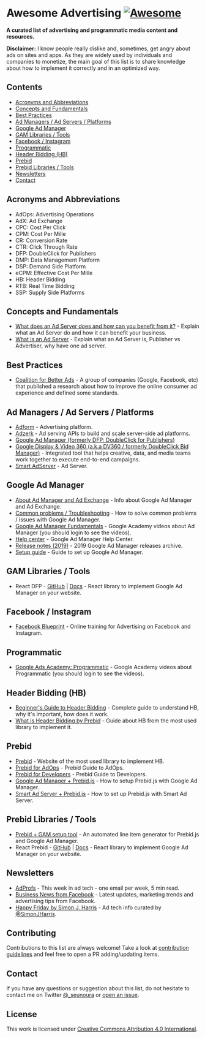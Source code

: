 # Awesome Advertising [![Awesome](https://awesome.re/badge.svg)](https://awesome.re)

**A curated list of advertising and programmatic media content and resources.**

**Disclaimer:** I know people really dislike and, sometimes, get angry about ads on sites and apps. As they are widely used by individuals and companies to monetize, the main goal of this list is to share knowledge about how to implement it correctly and in an optimized way.

## Contents

- [Acronyms and Abbreviations](#acronyms-and-abbreviations)
- [Concepts and Fundamentals](#concepts-and-fundamentals)
- [Best Practices](#best-practices)
- [Ad Managers / Ad Servers / Platforms](#ad-managers--ad-servers--platforms)
- [Google Ad Manager](#google-ad-manager)
- [GAM Libraries / Tools](#gam-libraries--tools)
- [Facebook / Instagram](#facebook--instagram)
- [Programmatic](#programmatic)
- [Header Bidding (HB)](#header-bidding-hb)
- [Prebid](#prebid)
- [Prebid Libraries / Tools](#prebid-libraries--tools)
- [Newsletters](#newsletters)
- [Contact](#contact)

## Acronyms and Abbreviations

- AdOps: Advertising Operations
- AdX: Ad Exchange
- CPC: Cost Per Click
- CPM: Cost Per Mille
- CR: Conversion Rate
- CTR: Click Through Rate
- DFP: DoubleClick for Publishers
- DMP: Data Management Platform
- DSP: Demand Side Platform
- eCPM: Effective Cost Per Mille
- HB: Header Bidding
- RTB: Real Time Bidding
- SSP: Supply Side Platforms

## Concepts and Fundamentals

- [What does an Ad Server does and how can you benefit from it?](https://www.thinkwithgoogle.com/intl/en-145/perspectives/local-articles/what-does-ad-server-do-and-how-can-you-benefit-it/) - Explain what an Ad Server do and how it can benefit your business.
- [What is an Ad Server](https://adzerk.com/blog/what-is-an-ad-server/) - Explain what an Ad Server is, Publisher vs Advertiser, why have one ad server.

## Best Practices

- [Coalition for Better Ads](https://www.betterads.org/) - A group of companies (Google, Facebook, etc) that published a research about how to improve the online consumer ad experience and defined some standards.

## Ad Managers / Ad Servers / Platforms

- [Adform](https://site.adform.com/) - Advertising platform.
- [Adzerk](https://adzerk.com/) - Ad serving APIs to build and scale server-side ad platforms.
- [Google Ad Manager (formerly DFP: DoubleClick for Publishers)](https://admanager.google.com/)
- [Google Display & Video 360 (a.k.a DV360 / formerly DoubleClick Bid Manager)](https://displayvideo.google.com/) - Integrated tool that helps creative, data, and media teams work together to execute end-to-end campaigns.
- [Smart AdServer](https://smartadserver.com/) - Ad Server.

## Google Ad Manager

- [About Ad Manager and Ad Exchange](https://support.google.com/admanager/topic/7505788) - Info about Google Ad Manager and Ad Exchange.
- [Common problems / Troubleshooting](https://support.google.com/admanager/topic/6048322) - How to solve common problems / issues with Google Ad Manager.
- [Google Ad Manager Fundamentals](https://skillshop.exceedlms.com/student/path/17117-drive-advertising-revenue-with-google-ad-manager) - Google Academy videos about Ad Manager (you should login to see the videos).
- [Help center](https://support.google.com/admanager/) - Google Ad Manager Help Center.
- [Release notes (2019)](https://support.google.com/admanager/answer/9197913) - 2019 Google Ad Manager releases archive.
- [Setup guide](https://support.google.com/admanager/topic/7505789) - Guide to set up Google Ad Manager.

## GAM Libraries / Tools

- React DFP - [GitHub](https://github.com/jaanauati/react-dfp) | [Docs](http://react-dfp.ml/) - React library to implement Google Ad Manager on your website.

## Facebook / Instagram

- [Facebook Blueprint](https://www.facebook.com/business/learn) - Online training for Advertising on Facebook and Instagram.

## Programmatic

- [Google Ads Academy: Programmatic](https://academy.exceedlms.com/student/catalog/list?category_ids=682-programmatic) - Google Academy videos about Programmatic (you should login to see the videos).

## Header Bidding (HB)

- [Beginner's Guide to Header Bidding](https://adprofs.co/beginners-guide-to-header-bidding/) - Complete guide to understand HB, why it's important, how does it work.
- [What is Header Bidding by Prebid](http://prebid.org/overview/intro.html#header-bidding) - Guide about HB from the most used library to implement it.

## Prebid

- [Prebid](http://prebid.org/) - Website of the most used library to implement HB.
- [Prebid for AdOps](http://prebid.org/adops/before-you-start.html) - Prebid Guide to AdOps.
- [Prebid for Developers](http://prebid.org/developers.html) - Prebid Guide to Developers.
- [Google Ad Manager + Prebid.js](http://prebid.org/adops/setting-up-prebid-multi-format-in-dfp.html) - How to setup Prebid.js with Google Ad Manager.
- [Smart Ad Server + Prebid.js](https://support.smartadserver.com/s/article/Holistic-Setup) - How to set up Prebid.js with Smart Ad Server.

## Prebid Libraries / Tools

- [Prebid + GAM setup tool](https://github.com/kmjennison/dfp-prebid-setup) - An automated line item generator for Prebid.js and Google Ad Manager.
- React Prebid - [GitHub](https://github.com/technology-ebay-de/react-prebid) | [Docs](https://github.com/technology-ebay-de/react-prebid/wiki) - React library to implement Google Ad Manager on your website.

## Newsletters

- [AdProfs](https://adprofs.co/this-week-in-ad-tech/) - This week in ad tech - one email per week, 5 min read.
- [Business News from Facebook](https://www.facebook.com/business/m/updates-signup) - Latest updates, marketing trends and advertising tips from Facebook.
- [Happy Friday by Simon J. Harris](https://simonjharris.substack.com) - Ad tech info curated by [@SimonJHarris](https://twitter.com/SimonJHarris).

## Contributing

Contributions to this list are always welcome! Take a look at [contribution guidelines](https://github.com/cenoura/awesome-ads/blob/master/CONTRIBUTING.md) and feel free to open a PR adding/updating items.

## Contact

If you have any questions or suggestion about this list, do not hesitate to contact me on Twitter [@\_seunoura](https://twitter.com/_seunoura) or [open an issue](https://github.com/cenoura/awesome-ads/issues/new).

## License

This work is licensed under [Creative Commons Attribution 4.0 International](https://github.com/cenoura/awesome-ads/blob/master/LICENSE).
